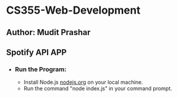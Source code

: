 # CS355-Web-Development
## Author: Mudit Prashar

## Spotify API APP
 - ### Run the Program:
    - Install Node.js [nodejs.org](https://nodejs.org/en/) on your local machine. 
    - Run the command "node index.js" in your command prompt.
